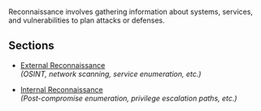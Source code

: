 
Reconnaissance involves gathering information about systems, services, and vulnerabilities to plan attacks or defenses.

## Sections
- [External Reconnaissance](External/index.md)  
  *(OSINT, network scanning, service enumeration, etc.)*

- [Internal Reconnaissance](Internal/index.md)  
  *(Post-compromise enumeration, privilege escalation paths, etc.)*
